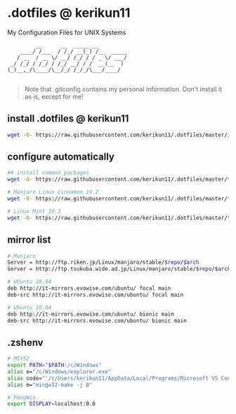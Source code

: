 # .dotfiles @ kerikun11

My Configuration Files for UNIX Systems

```
         __      __  _____ __         
    ____/ /___  / /_/ __(_) /__  _____
   / __  / __ \/ __/ /_/ / / _ \/ ___/
 _/ /_/ / /_/ / /_/ __/ / /  __(__  ) 
(_)__,_/\____/\__/_/ /_/_/\___/____/  
                                      
```

> Note that .gitconfig contains my personal information.
> Don't install it as is, except for me!

## install .dotfiles @ kerikun11

```sh
wget -O- https://raw.githubusercontent.com/kerikun11/.dotfiles/master/install.sh | bash
```

## configure automatically

```sh
## install common packages
wget -O- https://raw.githubusercontent.com/kerikun11/.dotfiles/master/tools/install_common.sh | sh

# Manjaro Linux Cinnamon 19.2
wget -O- https://raw.githubusercontent.com/kerikun11/.dotfiles/master/tools/manjaro_setup.sh | bash

# Linux Mint 19.3
wget -O- https://raw.githubusercontent.com/kerikun11/.dotfiles/master/tools/mint_setup.sh | sh
```

## mirror list

```sh
# Manjaro
Server = http://ftp.riken.jp/Linux/manjaro/stable/$repo/$arch
Server = http://ftp.tsukuba.wide.ad.jp/Linux/manjaro/stable/$repo/$arch

# Ubuntu 20.04
deb http://it-mirrors.evowise.com/ubuntu/ focal main
deb-src http://it-mirrors.evowise.com/ubuntu/ focal main

# Ubuntu 18.04
deb http://it-mirrors.evowise.com/ubuntu/ bionic main
deb-src http://it-mirrors.evowise.com/ubuntu/ bionic main
```

## .zshenv

```sh
# MSYS2
export PATH="$PATH:/c/Windows"
alias e="/c/Windows/explorer.exe"
alias code="'/c/Users/kerikun11/AppData/Local/Programs/Microsoft VS Code/Code.exe'"
alias m="mingw32-make -j 8"

# PengWin
export DISPLAY=localhost:0.0
```
